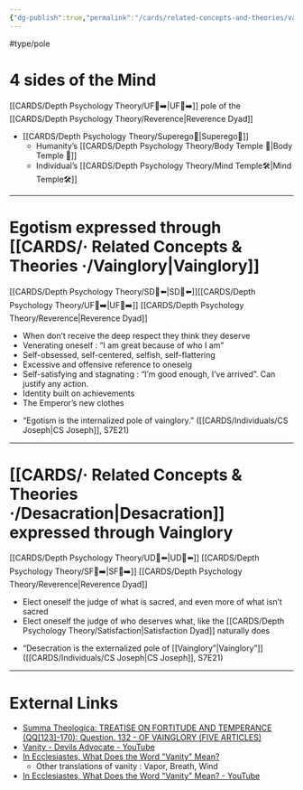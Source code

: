 ```yaml
---
{"dg-publish":true,"permalink":"/cards/related-concepts-and-theories/vainglory/","noteIcon":"1","created":"2022-12-31T17:40:38.411+01:00","updated":"2023-06-08T17:27:19.198+02:00"}
---
```


#type/pole 

# 4 sides of the Mind 
[[CARDS/Depth Psychology Theory/UF👥➡️\|UF👥➡️]] pole of the [[CARDS/Depth Psychology Theory/Reverence\|Reverence Dyad]] 
- [[CARDS/Depth Psychology Theory/Superego👹\|Superego👹]] 
	- Humanity’s [[CARDS/Depth Psychology Theory/Body Temple 🌳\|Body Temple 🌳]] 
	- Individual’s [[CARDS/Depth Psychology Theory/Mind Temple🛠️\|Mind Temple🛠️]] 
---
# Egotism expressed through [[CARDS/· Related Concepts & Theories ·/Vainglory\|Vainglory]] 
[[CARDS/Depth Psychology Theory/SD🤸⬅️\|SD🤸⬅️]][[CARDS/Depth Psychology Theory/UF👥➡️\|UF👥➡️]] [[CARDS/Depth Psychology Theory/Reverence\|Reverence Dyad]] 
- When don’t receive the deep respect they think they deserve 
- Venerating oneself : “I am great because of who I am”
- Self-obsessed, self-centered, selfish, self-flattering  
- Excessive and offensive reference to oneselg
- Self-satisfying and stagnating : “I’m good enough, I’ve arrived”. Can justify any action. 
- Identity built on achievements 
- The Emperor’s new clothes 

<div class="transclusion internal-embed is-loaded"><div class="markdown-embed">



- “Egotism is the internalized pole of vainglory.” ([[CARDS/Individuals/CS Joseph\|CS Joseph]], S7E21) 

</div></div>

---
# [[CARDS/· Related Concepts & Theories ·/Desacration\|Desacration]] expressed through Vainglory 
[[CARDS/Depth Psychology Theory/UD👥⬅️\|UD👥⬅️]] [[CARDS/Depth Psychology Theory/SF🤸➡️\|SF🤸➡️]]  [[CARDS/Depth Psychology Theory/Reverence\|Reverence Dyad]] 
- Elect oneself the judge of what is sacred, and even more of what isn’t sacred 
- Elect oneself the judge of who deserves what, like the [[CARDS/Depth Psychology Theory/Satisfaction\|Satisfaction Dyad]] naturally does 

<div class="transclusion internal-embed is-loaded"><div class="markdown-embed">



- “Desecration is the externalized pole of [[Vainglory”\|Vainglory”]]  ([[CARDS/Individuals/CS Joseph\|CS Joseph]], S7E21) 

</div></div>


---
# External Links
- [Summa Theologica: TREATISE ON FORTITUDE AND TEMPERANCE (QQ[123]-170): Question. 132 - OF VAINGLORY (FIVE ARTICLES)](https://www.sacred-texts.com/chr/aquinas/summa/sum389.htm)
- [Vanity - Devils Advocate - YouTube](https://www.youtube.com/watch?v=Cv9zXUd55Sw)
- [In Ecclesiastes, What Does the Word "Vanity" Mean?](https://www.youtube.com/watch?v=68eNA5VAd8k)
	- Other translations of vanity : Vapor, Breath, Wind 
- [In Ecclesiastes, What Does the Word "Vanity" Mean? - YouTube](https://www.youtube.com/watch?v=68eNA5VAd8k)



